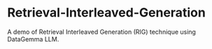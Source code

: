 # Retrieval-Interleaved-Generation
A demo of Retrieval Interleaved Generation (RIG) technique using DataGemma LLM.
